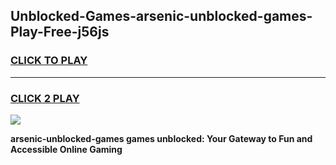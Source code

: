 
## Unblocked-Games-arsenic-unblocked-games-Play-Free-j56js
<h3>
<a href="https://premium76.site?title=arsenic-unblocked-games&ref=18A">CLICK TO PLAY</a></h3>
<hr>

<h3>
<a href="https://premium76.site?title=arsenic-unblocked-games&ref=18A">CLICK 2 PLAY</a>
  
</h3>

<a href="https://premium76.site?title=arsenic-unblocked-games&ref=18A"><img src="https://clearcache.store/games.png"></a>


**arsenic-unblocked-games games unblocked: Your Gateway to Fun and Accessible Online Gaming**
